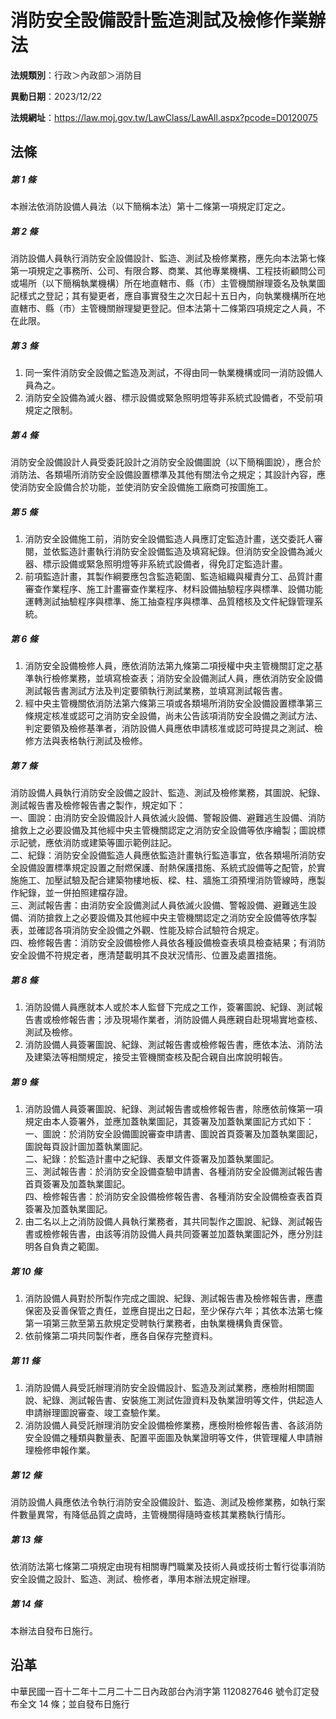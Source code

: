 # 消防安全設備設計監造測試及檢修作業辦法




**法規類別**：行政＞內政部＞消防目

**異動日期**：2023/12/22  

**法規網址**：https://law.moj.gov.tw/LawClass/LawAll.aspx?pcode=D0120075



## 法條
##### 第 1 條
本辦法依消防設備人員法（以下簡稱本法）第十二條第一項規定訂定之。

##### 第 2 條
消防設備人員執行消防安全設備設計、監造、測試及檢修業務，應先向本法第七條第一項規定之事務所、公司、有限合夥、商業、其他專業機構、工程技術顧問公司或場所（以下簡稱執業機構）所在地直轄市、縣（市）主管機關辦理簽名及執業圖記樣式之登記；其有變更者，應自事實發生之次日起十五日內，向執業機構所在地直轄市、縣（市）主管機關辦理變更登記。但本法第十二條第四項規定之人員，不在此限。

##### 第 3 條
1. 同一案件消防安全設備之監造及測試，不得由同一執業機構或同一消防設備人員為之。
1. 消防安全設備為滅火器、標示設備或緊急照明燈等非系統式設備者，不受前項規定之限制。

##### 第 4 條
消防安全設備設計人員受委託設計之消防安全設備圖說（以下簡稱圖說），應合於消防法、各類場所消防安全設備設置標準及其他有關法令之規定；其設計內容，應使消防安全設備合於功能，並使消防安全設備施工廠商可按圖施工。

##### 第 5 條
1. 消防安全設備施工前，消防安全設備監造人員應訂定監造計畫，送交委託人審閱，並依監造計畫執行消防安全設備監造及填寫紀錄。但消防安全設備為滅火器、標示設備或緊急照明燈等非系統式設備者，得免訂定監造計畫。
1. 前項監造計畫，其製作綱要應包含監造範圍、監造組織與權責分工、品質計畫審查作業程序、施工計畫審查作業程序、材料設備抽驗程序與標準、設備功能運轉測試抽驗程序與標準、施工抽查程序與標準、品質稽核及文件紀錄管理系統。

##### 第 6 條
1. 消防安全設備檢修人員，應依消防法第九條第二項授權中央主管機關訂定之基準執行檢修業務，並填寫檢查表；消防安全設備測試人員，應依消防安全設備測試報告書測試方法及判定要領執行測試業務，並填寫測試報告書。
1. 經中央主管機關依消防法第六條第三項或各類場所消防安全設備設置標準第三條規定核准或認可之消防安全設備，尚未公告該項消防安全設備之測試方法、判定要領及檢修基準者，消防設備人員應依申請核准或認可時提具之測試、檢修方法與表格執行測試及檢修。

##### 第 7 條
消防設備人員執行消防安全設備之設計、監造、測試及檢修業務，其圖說、紀錄、測試報告書及檢修報告書之製作，規定如下：  
一、圖說：由消防安全設備設計人員依滅火設備、警報設備、避難逃生設備、消防搶救上之必要設備及其他經中央主管機關認定之消防安全設備等依序繪製；圖說標示記號，應依消防或建築等圖示範例註記。  
二、紀錄：消防安全設備監造人員應依監造計畫執行監造事宜，依各類場所消防安全設備設置標準規定設置之耐燃保護、耐熱保護措施、系統式設備等之配管，於實施施工、加壓試驗及配合建築物樓地板、樑、柱、牆施工須預埋消防管線時，應製作紀錄，並一併拍照建檔存證。  
三、測試報告書：由消防安全設備測試人員依滅火設備、警報設備、避難逃生設備、消防搶救上之必要設備及其他經中央主管機關認定之消防安全設備等依序製表，並確認各項消防安全設備之外觀、性能及綜合試驗符合規定。  
四、檢修報告書：消防安全設備檢修人員依各種設備檢查表填具檢查結果；有消防安全設備不符規定者，應清楚載明其不良狀況情形、位置及處置措施。

##### 第 8 條
1. 消防設備人員應就本人或於本人監督下完成之工作，簽署圖說、紀錄、測試報告書或檢修報告書；涉及現場作業者，消防設備人員應親自赴現場實地查核、測試及檢修。
1. 消防設備人員簽署圖說、紀錄、測試報告書或檢修報告書，應依本法、消防法及建築法等相關規定，接受主管機關查核及配合親自出席說明報告。

##### 第 9 條
1. 消防設備人員簽署圖說、紀錄、測試報告書或檢修報告書，除應依前條第一項規定由本人簽署外，並應加蓋執業圖記，其簽署及加蓋執業圖記方式如下：  
一、圖說：於消防安全設備圖說審查申請書、圖說首頁簽署及加蓋執業圖記，圖說每頁設計圖加蓋執業圖記。  
二、紀錄：於監造計畫中之紀錄、表單文件簽署及加蓋執業圖記。  
三、測試報告書：於消防安全設備查驗申請書、各種消防安全設備測試報告書首頁簽署及加蓋執業圖記。  
四、檢修報告書：於消防安全設備檢修報告書、各種消防安全設備檢查表首頁簽署及加蓋執業圖記。
1. 由二名以上之消防設備人員執行業務者，其共同製作之圖說、紀錄、測試報告書或檢修報告書，由該等消防設備人員共同簽署並加蓋執業圖記外，應分別註明各自負責之範圍。

##### 第 10 條
1. 消防設備人員對於所製作完成之圖說、紀錄、測試報告書及檢修報告書，應盡保密及妥善保管之責任，並應自提出之日起，至少保存六年；其依本法第七條第一項第三款至第五款規定受聘執行業務者，由執業機構負責保管。
1. 依前條第二項共同製作者，應各自保存完整資料。

##### 第 11 條
1. 消防設備人員受託辦理消防安全設備設計、監造及測試業務，應檢附相關圖說、紀錄、測試報告書、安裝施工測試佐證資料及執業證明等文件，供起造人申請辦理圖說審查、竣工查驗作業。
1. 消防設備人員受託辦理消防安全設備檢修業務，應檢附檢修報告書、各該消防安全設備之種類與數量表、配置平面圖及執業證明等文件，供管理權人申請辦理檢修申報作業。

##### 第 12 條
消防設備人員應依法令執行消防安全設備設計、監造、測試及檢修業務，如執行案件數量異常，有降低品質之虞時，主管機關得隨時查核其業務執行情形。

##### 第 13 條
依消防法第七條第二項規定由現有相關專門職業及技術人員或技術士暫行從事消防安全設備之設計、監造、測試、檢修者，準用本辦法規定辦理。

##### 第 14 條
本辦法自發布日施行。

## 沿革
中華民國一百十二年十二月二十二日內政部台內消字第 1120827646 號令訂定發布全文 14 條；並自發布日施行
